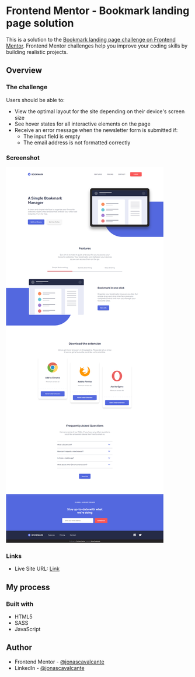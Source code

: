 # Frontend Mentor - Bookmark landing page solution

This is a solution to the [Bookmark landing page challenge on Frontend Mentor](https://www.frontendmentor.io/challenges/bookmark-landing-page-5d0b588a9edda32581d29158). Frontend Mentor challenges help you improve your coding skills by building realistic projects. 

## Overview

### The challenge

Users should be able to:

- View the optimal layout for the site depending on their device's screen size
- See hover states for all interactive elements on the page
- Receive an error message when the newsletter form is submitted if:
  - The input field is empty
  - The email address is not formatted correctly

### Screenshot

![](./design/screenshot.png)

### Links

- Live Site URL: [Link](https://jonascavalcante.github.io/bookmark-landing-page)

## My process

### Built with

- HTML5
- SASS
- JavaScript

## Author

- Frontend Mentor - [@jonascavalcante](https://www.frontendmentor.io/profile/jonascavalcante)
- LinkedIn - [@jonascavalcante](https://www.linkedin.com/in/jonascavalcante)